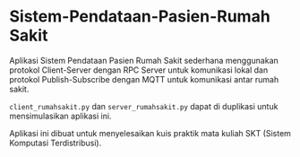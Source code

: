 # Sistem-Pendataan-Pasien-Rumah Sakit

Aplikasi Sistem Pendataan Pasien Rumah Sakit sederhana menggunakan protokol Client-Server dengan RPC Server untuk komunikasi lokal dan protokol Publish-Subscribe dengan MQTT untuk komunikasi antar rumah sakit.

`client_rumahsakit.py` dan `server_rumahsakit.py` dapat di duplikasi untuk mensimulasikan aplikasi ini.

Aplikasi ini dibuat untuk menyelesaikan kuis praktik mata kuliah SKT (Sistem Komputasi Terdistribusi). 

